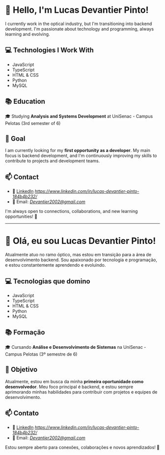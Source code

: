 # 👋 Hello, I'm Lucas Devantier Pinto!

I currently work in the optical industry, but I'm transitioning into backend development. I'm passionate about technology and programming, always learning and evolving.

## 💻 Technologies I Work With
- JavaScript
- TypeScript
- HTML & CSS
- Python
- MySQL

## 📚 Education
🎓 Studying **Analysis and Systems Development** at UniSenac - Campus Pelotas (3rd semester of 6)

## 🎯 Goal
I am currently looking for my **first opportunity as a developer**. My main focus is backend development, and I'm continuously improving my skills to contribute to projects and development teams.

## 📫 Contact
- 💼 [LinkedIn](#) *https://www.linkedin.com/in/lucas-devantier-pinto-184b4b232/*
- 📧 Email: *Devantier2002@gmail.com*

I'm always open to connections, collaborations, and new learning opportunities! 🚀

---

# 👋 Olá, eu sou Lucas Devantier Pinto!

Atualmente atuo no ramo óptico, mas estou em transição para a área de desenvolvimento backend. Sou apaixonado por tecnologia e programação, e estou constantemente aprendendo e evoluindo.

## 💻 Tecnologias que domino
- JavaScript
- TypeScript
- HTML & CSS
- Python
- MySQL

## 📚 Formação
🎓 Cursando **Análise e Desenvolvimento de Sistemas** na UniSenac - Campus Pelotas (3º semestre de 6)

## 🎯 Objetivo
Atualmente, estou em busca da minha **primeira oportunidade como desenvolvedor**. Meu foco principal é backend, e estou sempre aprimorando minhas habilidades para contribuir com projetos e equipes de desenvolvimento.

## 📫 Contato
- 💼 [LinkedIn](#) *https://www.linkedin.com/in/lucas-devantier-pinto-184b4b232/*
- 📧 Email: *Devantier2002@gmail.com*

Estou sempre aberto para conexões, colaborações e novos aprendizados! 🚀
